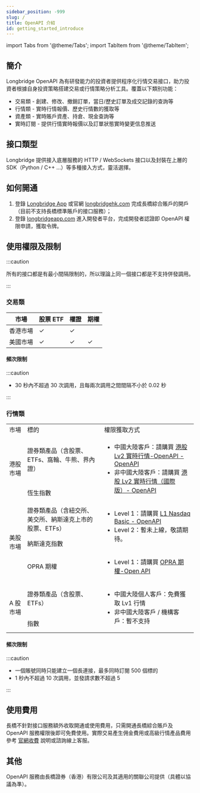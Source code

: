 ```yaml
---
sidebar_position: -999
slug: /
title: OpenAPI 介紹
id: getting_started_introduce
---
```


import Tabs from '@theme/Tabs';
import TabItem from '@theme/TabItem';

## 簡介

Longbridge OpenAPI 為有研發能力的投資者提供程序化行情交易接口，助力投資者根據自身投資策略搭建交易或行情策略分析工具。覆蓋以下類別功能：

- 交易類 - 創建、修改、撤銷訂單，當日/歷史訂單及成交記錄的查詢等
- 行情類 - 實時行情報價、歷史行情數的獲取等
- 資產類 - 實時賬戶資產、持倉、現金查詢等
- 實時訂閱 - 提供行情實時報價以及訂單狀態實時變更信息推送

## 接口類型

Longbridge 提供接入底層服務的 HTTP / WebSockets 接口以及封裝在上層的 SDK（Python / C++ ...）等多種接入方式，靈活選擇。

## 如何開通

1. 登錄 [Longbridge App](https://longbridgeapp.com/download) 或官網 [longbridgehk.com](https://longbridge.hk) 完成長橋綜合賬戶的開戶（目前不支持長橋標準賬戶的接口服務）；
2. 登錄 [longbridgeapp.com](https://longbridgeapp.com) 進入開發者平台，完成開發者認證即 OpenAPI 權限申請，獲取令牌。

## 使用權限及限制

:::caution

所有的接口都是有最小間隔限制的，所以理論上同一個接口都是不支持併發調用。

:::

### 交易類

| 市場     | 股票 ETF | 權證 | 期權 |
| -------- | -------- | ---- | ---- |
| 香港市場 | ✓        | ✓    |      |
| 美國市場 | ✓        | ✓    | ✓    |

#### 頻次限制

:::caution

- 30 秒內不超過 30 次調用，且每兩次調用之間間隔不小於 0.02 秒

:::

### 行情類

<table>
    <tr>
        <td>市場</td>
        <td>標的</td>
        <td>權限獲取方式</td>
    </tr>
    <tr>
        <td rowspan="2">港股市場</td>
        <td>證券類產品（含股票、ETFs、窩輪、牛熊、界內證）</td>
        <td rowspan="2">
            <ul>
            <li>中國大陸客戶：請購買 <font color="red"><a href="https://activity.lbkrs.com/spa/mall?market=HK">港股 Lv2 實時行情-OpenAPI - OpenAPI</a></font></li>
            <li>非中國大陸客戶：請購買 <font color="red"><a href="https://activity.lbkrs.com/spa/mall?market=HK">港股 Lv2 實時行情（國際版）- OpenAPI</a></font></li>
            </ul>
        </td>
    </tr>
    <tr>
        <td>恆生指數</td>
    </tr>
    <tr>
        <td rowspan="3">美股市場</td>
        <td>證券類產品（含紐交所、美交所、納斯達克上市的股票、ETFs）</td>
        <td rowspan="2">
            <ul>
            <li>Level 1：請購買 <font color="red"><a href="https://activity.lbkrs.com/spa/mall?market=US">L1 Nasdaq Basic - OpenAPI</a></font></li>
            <li>Level 2：暫未上線，敬請期待。 </li>
            </ul>
        </td>
    </tr>
    <tr>
        <td>納斯達克指數</td>
    </tr>
    <tr>
        <td>OPRA 期權</td>
        <td>
            <ul>
            <li>Level 1：請購買 <font color="red"><a href="https://activity.lbkrs.com/spa/mall?market=US">OPRA 期權-Open API</a></font></li>
            </ul>
        </td>
    </tr>
    <tr>
        <td rowspan="2">A 股市場</td>
        <td>證券類產品（含股票、ETFs）</td>
        <td rowspan="2">
        <ul>
            <li>中國大陸個人客戶：免費獲取 Lv1 行情</li>
            <li>非中國大陸客戶 / 機構客戶：暫不支持</li>
        </ul>
        </td>
    </tr>
    <tr>
        <td>指數</td>
    </tr>
</table>

#### 頻次限制

:::caution

- 一個賬號同時只能建立一個長連接，最多同時訂閱 500 個標的
- 1 秒內不超過 10 次調用，並發請求數不超過 5

:::

## 使用費用

長橋不針對接口服務額外收取開通或使用費用，只需開通長橋綜合賬戶及 OpenAPI 服務權限後即可免費使用。實際交易產生佣金費用或高級行情產品費用參考 [官網收費](https://longbridge.hk/rate) 說明或諮詢線上客服。

## 其他

OpenAPI 服務由長橋證券（香港）有限公司及其適用的關聯公司提供（具體以協議為準）。
